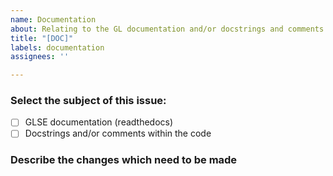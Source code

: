 ```yaml
---
name: Documentation
about: Relating to the GL documentation and/or docstrings and comments within the code.
title: "[DOC]"
labels: documentation
assignees: ''

---
```


### Select the subject of this issue:

- [ ] GLSE documentation (readthedocs)
- [ ] Docstrings and/or comments within the code

### Describe the changes which need to be made
